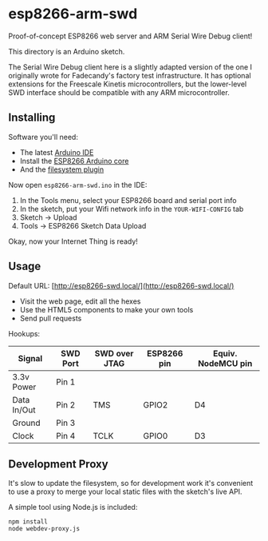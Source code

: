 # esp8266-arm-swd

Proof-of-concept ESP8266 web server and ARM Serial Wire Debug client!

This directory is an Arduino sketch.

The Serial Wire Debug client here is a slightly adapted version of the one I originally wrote for Fadecandy's factory test infrastructure. It has optional extensions for the Freescale Kinetis microcontrollers, but the lower-level SWD interface should be compatible with any ARM microcontroller.

Installing
----------

Software you'll need:

* The latest [Arduino IDE](http://www.arduino.cc/en/Main/Software)
* Install the [ESP8266 Arduino core](https://github.com/esp8266/Arduino)
* And the [filesystem plugin](https://github.com/esp8266/arduino-esp8266fs-plugin)

Now open `esp8266-arm-swd.ino` in the IDE:

1. In the Tools menu, select your ESP8266 board and serial port info
2. In the sketch, put your Wifi network info in the `YOUR-WIFI-CONFIG` tab
3. Sketch -> Upload
4. Tools -> ESP8266 Sketch Data Upload

Okay, now your Internet Thing is ready!

Usage
-----

Default URL: [http://esp8266-swd.local/](http://esp8266-swd.local/)

* Visit the web page, edit all the hexes
* Use the HTML5 components to make your own tools
* Send pull requests

Hookups:

| Signal      | SWD Port | SWD over JTAG | ESP8266 pin | Equiv. NodeMCU pin |
| ----------- | -------- | ------------- | ----------- | ------------------ |
| 3.3v Power  | Pin 1    |               |             |                    |
| Data In/Out | Pin 2    | TMS           | GPIO2       | D4                 |
| Ground      | Pin 3    |               |             |                    |
| Clock       | Pin 4    | TCLK          | GPIO0       | D3                 |

Development Proxy
-----------------

It's slow to update the filesystem, so for development work it's convenient to use a proxy to merge your local static files with the sketch's live API.

A simple tool using Node.js is included:

```shell
npm install
node webdev-proxy.js
```
